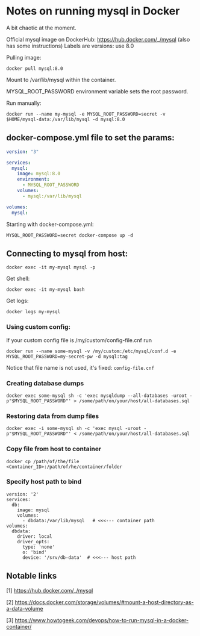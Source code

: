 # Notes on running mysql in Docker

A bit chaotic at the moment.

Official mysql image on DockerHub: https://hub.docker.com/_/mysql (also has some instructions)
Labels are versions: use 8.0

Pulling image: 
```shell
docker pull mysql:8.0
```

Mount to /var/lib/mysql within the container.

MYSQL_ROOT_PASSWORD environment variable sets the root password.

Run manually:
```shell
docker run --name my-mysql -e MYSQL_ROOT_PASSWORD=secret -v $HOME/mysql-data:/var/lib/mysql -d mysql:8.0
```

## docker-compose.yml file to set the params:

```yml
version: "3"

services:
  mysql:
    image: mysql:8.0
    environment:
      - MYSQL_ROOT_PASSWORD
    volumes:
      - mysql:/var/lib/mysql

volumes:
  mysql:
```

Starting with docker-compose.yml:

```shell
MYSQL_ROOT_PASSWORD=secret docker-compose up -d
```

## Connecting to mysql from host:

```shell
docker exec -it my-mysql mysql -p
```

Get shell:
```shell
docker exec -it my-mysql bash
```

Get logs:
```shell
docker logs my-mysql
```

### Using custom config:

If your custom config file is /my/custom/config-file.cnf run
```shell
docker run --name some-mysql -v /my/custom:/etc/mysql/conf.d -e MYSQL_ROOT_PASSWORD=my-secret-pw -d mysql:tag
```

Notice that file name is not used, it's fixed: ```config-file.cnf``` 

### Creating database dumps
```shell
docker exec some-mysql sh -c 'exec mysqldump --all-databases -uroot -p"$MYSQL_ROOT_PASSWORD"' > /some/path/on/your/host/all-databases.sql
```

### Restoring data from dump files
```shell
docker exec -i some-mysql sh -c 'exec mysql -uroot -p"$MYSQL_ROOT_PASSWORD"' < /some/path/on/your/host/all-databases.sql
```

### Copy file from host to container
```shell
docker cp /path/of/the/file <Container_ID>:/path/of/he/container/folder
```

### Specify host path to bind

```shell
version: '2'
services:
  db:
    image: mysql
    volumes:
      - dbdata:/var/lib/mysql   # <<<--- container path
volumes:
  dbdata:
    driver: local
    driver_opts:
      type: 'none'
      o: 'bind'
      device: '/srv/db-data'  # <<<--- host path
``` 



## Notable links

[1] https://hub.docker.com/_/mysql

[2] https://docs.docker.com/storage/volumes/#mount-a-host-directory-as-a-data-volume

[3] https://www.howtogeek.com/devops/how-to-run-mysql-in-a-docker-container/
